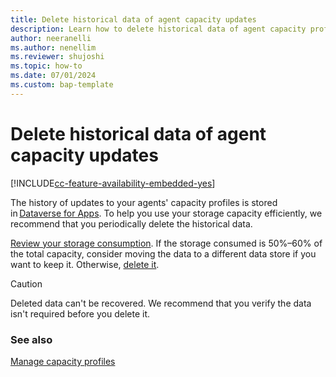 ```yaml
---
title: Delete historical data of agent capacity updates
description: Learn how to delete historical data of agent capacity profile updates in Dynamics 365 Customer Service.
author: neeranelli
ms.author: nenellim
ms.reviewer: shujoshi
ms.topic: how-to
ms.date: 07/01/2024
ms.custom: bap-template
---
```


# Delete historical data of agent capacity updates

[!INCLUDE[cc-feature-availability-embedded-yes](../../includes/cc-feature-availability-embedded-yes.md)]

The history of updates to your agents' capacity profiles is stored in [Dataverse for Apps](/power-platform/admin/capacity-storage). To help you use your storage capacity efficiently, we recommend that you periodically delete the historical data.

[Review your storage consumption](/power-platform/admin/capacity-storage#capacity-page-details). If the storage consumed is 50%&ndash;60% of the total capacity, consider moving the data to a different data store if you want to keep it. Otherwise, [delete it](/power-platform/admin/delete-bulk-records).

> [!CAUTION]
> Deleted data can't be recovered. We recommend that you verify the data isn't required before you delete it.

### See also

[Manage capacity profiles](capacity-profiles.md)  
